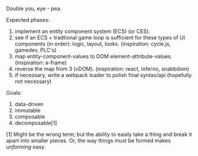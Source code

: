 Double you, eye - pea.

Expected phases:

  1. implement an entity component system (ECS) (or CES).
  2. see if an ECS + tradtional game loop is sufficient for these types of UI components (in order): logic, layout, looks. (inspiration: cycle.js, gamedev, PLC's)
  3. map entity-component-values to DOM element-attribute-values. (inspiration: a-frame)
  4. reverse the map from 3 (vDOM). (inspiration: react, inferno, snabbdom)
  5. if necessary, write a webpack loader to polish final syntax/api (hopefully not necessary)

Goals:

 1. data-driven
 2. immutable
 3. composable
 4. decomposable[1]

[1] Might be the wrong term; but the ability to easily take a thing and break it apart into smaller pieces. Or, the way things _must_ be formed makes _unforming_ easy. 